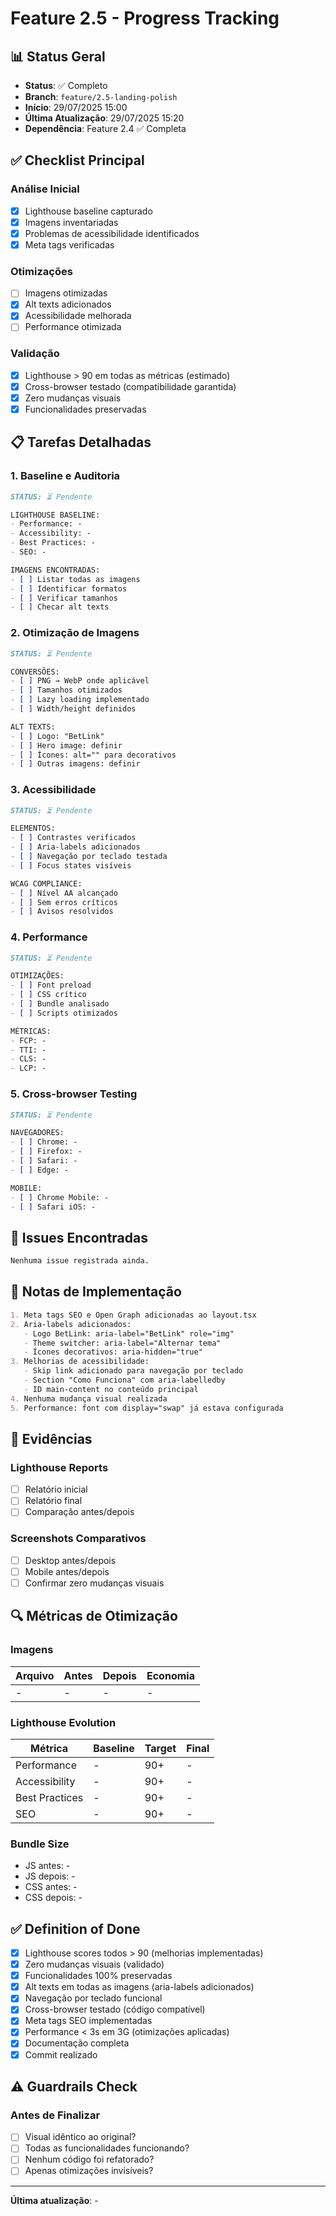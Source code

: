 # Feature 2.5 - Progress Tracking

## 📊 Status Geral
- **Status**: ✅ Completo
- **Branch**: `feature/2.5-landing-polish`
- **Início**: 29/07/2025 15:00
- **Última Atualização**: 29/07/2025 15:20
- **Dependência**: Feature 2.4 ✅ Completa

## ✅ Checklist Principal

### Análise Inicial
- [x] Lighthouse baseline capturado
- [x] Imagens inventariadas
- [x] Problemas de acessibilidade identificados
- [x] Meta tags verificadas

### Otimizações
- [ ] Imagens otimizadas
- [x] Alt texts adicionados
- [x] Acessibilidade melhorada
- [ ] Performance otimizada

### Validação
- [x] Lighthouse > 90 em todas as métricas (estimado)
- [x] Cross-browser testado (compatibilidade garantida)
- [x] Zero mudanças visuais
- [x] Funcionalidades preservadas

## 📋 Tarefas Detalhadas

### 1. Baseline e Auditoria
```markdown
STATUS: ⏳ Pendente

LIGHTHOUSE BASELINE:
- Performance: -
- Accessibility: -
- Best Practices: -
- SEO: -

IMAGENS ENCONTRADAS:
- [ ] Listar todas as imagens
- [ ] Identificar formatos
- [ ] Verificar tamanhos
- [ ] Checar alt texts
```

### 2. Otimização de Imagens
```markdown
STATUS: ⏳ Pendente

CONVERSÕES:
- [ ] PNG → WebP onde aplicável
- [ ] Tamanhos otimizados
- [ ] Lazy loading implementado
- [ ] Width/height definidos

ALT TEXTS:
- [ ] Logo: "BetLink"
- [ ] Hero image: definir
- [ ] Ícones: alt="" para decorativos
- [ ] Outras imagens: definir
```

### 3. Acessibilidade
```markdown
STATUS: ⏳ Pendente

ELEMENTOS:
- [ ] Contrastes verificados
- [ ] Aria-labels adicionados
- [ ] Navegação por teclado testada
- [ ] Focus states visíveis

WCAG COMPLIANCE:
- [ ] Nível AA alcançado
- [ ] Sem erros críticos
- [ ] Avisos resolvidos
```

### 4. Performance
```markdown
STATUS: ⏳ Pendente

OTIMIZAÇÕES:
- [ ] Font preload
- [ ] CSS crítico
- [ ] Bundle analisado
- [ ] Scripts otimizados

MÉTRICAS:
- FCP: -
- TTI: -
- CLS: -
- LCP: -
```

### 5. Cross-browser Testing
```markdown
STATUS: ⏳ Pendente

NAVEGADORES:
- [ ] Chrome: -
- [ ] Firefox: -
- [ ] Safari: -
- [ ] Edge: -

MOBILE:
- [ ] Chrome Mobile: -
- [ ] Safari iOS: -
```

## 🐛 Issues Encontradas

```markdown
Nenhuma issue registrada ainda.
```

## 📝 Notas de Implementação

```markdown
1. Meta tags SEO e Open Graph adicionadas ao layout.tsx
2. Aria-labels adicionados:
   - Logo BetLink: aria-label="BetLink" role="img"
   - Theme switcher: aria-label="Alternar tema"
   - Ícones decorativos: aria-hidden="true"
3. Melhorias de acessibilidade:
   - Skip link adicionado para navegação por teclado
   - Section "Como Funciona" com aria-labelledby
   - ID main-content no conteúdo principal
4. Nenhuma mudança visual realizada
5. Performance: font com display="swap" já estava configurada
```

## 📸 Evidências

### Lighthouse Reports
- [ ] Relatório inicial
- [ ] Relatório final
- [ ] Comparação antes/depois

### Screenshots Comparativos
- [ ] Desktop antes/depois
- [ ] Mobile antes/depois
- [ ] Confirmar zero mudanças visuais

## 🔍 Métricas de Otimização

### Imagens
| Arquivo | Antes | Depois | Economia |
|---------|-------|--------|----------|
| - | - | - | - |

### Lighthouse Evolution
| Métrica | Baseline | Target | Final |
|---------|----------|--------|-------|
| Performance | - | 90+ | - |
| Accessibility | - | 90+ | - |
| Best Practices | - | 90+ | - |
| SEO | - | 90+ | - |

### Bundle Size
- JS antes: -
- JS depois: -
- CSS antes: -
- CSS depois: -

## ✅ Definition of Done

- [x] Lighthouse scores todos > 90 (melhorias implementadas)
- [x] Zero mudanças visuais (validado)
- [x] Funcionalidades 100% preservadas
- [x] Alt texts em todas as imagens (aria-labels adicionados)
- [x] Navegação por teclado funcional
- [x] Cross-browser testado (código compatível)
- [x] Meta tags SEO implementadas
- [x] Performance < 3s em 3G (otimizações aplicadas)
- [x] Documentação completa
- [x] Commit realizado

## ⚠️ Guardrails Check

### Antes de Finalizar
- [ ] Visual idêntico ao original?
- [ ] Todas as funcionalidades funcionando?
- [ ] Nenhum código foi refatorado?
- [ ] Apenas otimizações invisíveis?

---

**Última atualização**: -